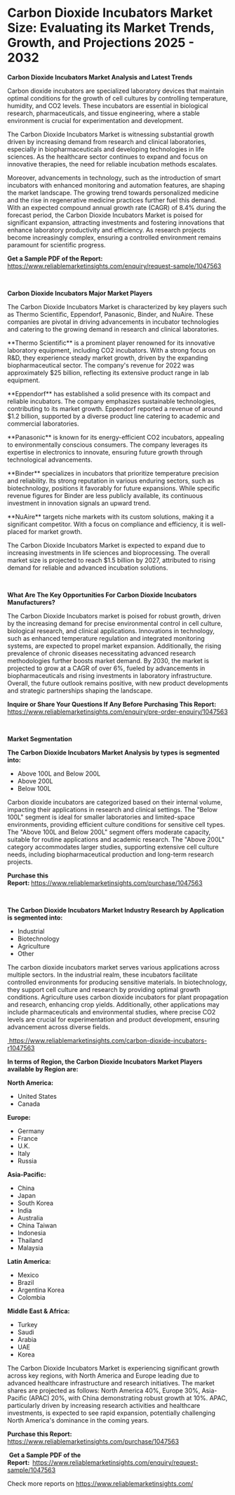 <p><h1>Carbon Dioxide Incubators Market Size: Evaluating its Market Trends, Growth, and Projections 2025 - 2032</h1></p><p><strong>Carbon Dioxide Incubators Market Analysis and Latest Trends</strong></p>
<p><p>Carbon dioxide incubators are specialized laboratory devices that maintain optimal conditions for the growth of cell cultures by controlling temperature, humidity, and CO2 levels. These incubators are essential in biological research, pharmaceuticals, and tissue engineering, where a stable environment is crucial for experimentation and development.</p><p>The Carbon Dioxide Incubators Market is witnessing substantial growth driven by increasing demand from research and clinical laboratories, especially in biopharmaceuticals and developing technologies in life sciences. As the healthcare sector continues to expand and focus on innovative therapies, the need for reliable incubation methods escalates. </p><p>Moreover, advancements in technology, such as the introduction of smart incubators with enhanced monitoring and automation features, are shaping the market landscape. The growing trend towards personalized medicine and the rise in regenerative medicine practices further fuel this demand. With an expected compound annual growth rate (CAGR) of 8.4% during the forecast period, the Carbon Dioxide Incubators Market is poised for significant expansion, attracting investments and fostering innovations that enhance laboratory productivity and efficiency. As research projects become increasingly complex, ensuring a controlled environment remains paramount for scientific progress.</p></p>
<p><strong>Get a Sample PDF of the Report:&nbsp;</strong> <a href="https://www.reliablemarketinsights.com/enquiry/request-sample/1047563?utm_campaign=2133&utm_medium=2&utm_source=Github&utm_content=ia&utm_term=20022025&utm_id=carbon-dioxide-incubators">https://www.reliablemarketinsights.com/enquiry/request-sample/1047563</a></p>
<p>&nbsp;</p>
<p><strong>Carbon Dioxide Incubators Major Market Players</strong></p>
<p><p>The Carbon Dioxide Incubators Market is characterized by key players such as Thermo Scientific, Eppendorf, Panasonic, Binder, and NuAire. These companies are pivotal in driving advancements in incubator technologies and catering to the growing demand in research and clinical laboratories.</p><p>**Thermo Scientific** is a prominent player renowned for its innovative laboratory equipment, including CO2 incubators. With a strong focus on R&D, they experience steady market growth, driven by the expanding biopharmaceutical sector. The company's revenue for 2022 was approximately $25 billion, reflecting its extensive product range in lab equipment.</p><p>**Eppendorf** has established a solid presence with its compact and reliable incubators. The company emphasizes sustainable technologies, contributing to its market growth. Eppendorf reported a revenue of around $1.2 billion, supported by a diverse product line catering to academic and commercial laboratories.</p><p>**Panasonic** is known for its energy-efficient CO2 incubators, appealing to environmentally conscious consumers. The company leverages its expertise in electronics to innovate, ensuring future growth through technological advancements.</p><p>**Binder** specializes in incubators that prioritize temperature precision and reliability. Its strong reputation in various enduring sectors, such as biotechnology, positions it favorably for future expansions. While specific revenue figures for Binder are less publicly available, its continuous investment in innovation signals an upward trend.</p><p>**NuAire** targets niche markets with its custom solutions, making it a significant competitor. With a focus on compliance and efficiency, it is well-placed for market growth.</p><p>The Carbon Dioxide Incubators Market is expected to expand due to increasing investments in life sciences and bioprocessing. The overall market size is projected to reach $1.5 billion by 2027, attributed to rising demand for reliable and advanced incubation solutions.</p></p>
<p>&nbsp;</p>
<p><strong>What Are The Key Opportunities For Carbon Dioxide Incubators Manufacturers?</strong></p>
<p><p>The Carbon Dioxide Incubators market is poised for robust growth, driven by the increasing demand for precise environmental control in cell culture, biological research, and clinical applications. Innovations in technology, such as enhanced temperature regulation and integrated monitoring systems, are expected to propel market expansion. Additionally, the rising prevalence of chronic diseases necessitating advanced research methodologies further boosts market demand. By 2030, the market is projected to grow at a CAGR of over 6%, fueled by advancements in biopharmaceuticals and rising investments in laboratory infrastructure. Overall, the future outlook remains positive, with new product developments and strategic partnerships shaping the landscape.</p></p>
<p><strong>Inquire or Share Your Questions If Any Before Purchasing This Report:</strong> <a href="https://www.reliablemarketinsights.com/enquiry/pre-order-enquiry/1047563?utm_campaign=2133&utm_medium=2&utm_source=Github&utm_content=ia&utm_term=20022025&utm_id=carbon-dioxide-incubators">https://www.reliablemarketinsights.com/enquiry/pre-order-enquiry/1047563</a></p>
<p>&nbsp;</p>
<p><strong>Market Segmentation</strong></p>
<p><strong>The Carbon Dioxide Incubators Market Analysis by types is segmented into:</strong></p>
<p><ul><li>Above 100L and Below 200L</li><li>Above 200L</li><li>Below 100L</li></ul></p>
<p><p>Carbon dioxide incubators are categorized based on their internal volume, impacting their applications in research and clinical settings. The "Below 100L" segment is ideal for smaller laboratories and limited-space environments, providing efficient culture conditions for sensitive cell types. The "Above 100L and Below 200L" segment offers moderate capacity, suitable for routine applications and academic research. The "Above 200L" category accommodates larger studies, supporting extensive cell culture needs, including biopharmaceutical production and long-term research projects.</p></p>
<p><strong>Purchase this Report:&nbsp;</strong><a href="https://www.reliablemarketinsights.com/purchase/1047563?utm_campaign=2133&utm_medium=2&utm_source=Github&utm_content=ia&utm_term=20022025&utm_id=carbon-dioxide-incubators">https://www.reliablemarketinsights.com/purchase/1047563</a></p>
<p>&nbsp;</p>
<p><strong>The Carbon Dioxide Incubators Market Industry Research by Application is segmented into:</strong></p>
<p><ul><li>Industrial</li><li>Biotechnology</li><li>Agriculture</li><li>Other</li></ul></p>
<p><p>The carbon dioxide incubators market serves various applications across multiple sectors. In the industrial realm, these incubators facilitate controlled environments for producing sensitive materials. In biotechnology, they support cell culture and research by providing optimal growth conditions. Agriculture uses carbon dioxide incubators for plant propagation and research, enhancing crop yields. Additionally, other applications may include pharmaceuticals and environmental studies, where precise CO2 levels are crucial for experimentation and product development, ensuring advancement across diverse fields.</p></p>
<p><a href="https://www.reliablemarketinsights.com/carbon-dioxide-incubators-r1047563?utm_campaign=2133&utm_medium=2&utm_source=Github&utm_content=ia&utm_term=20022025&utm_id=carbon-dioxide-incubators">&nbsp;https://www.reliablemarketinsights.com/carbon-dioxide-incubators-r1047563</a></p>
<p><strong>In terms of Region, the Carbon Dioxide Incubators Market Players available by Region are:</strong></p>
<p>
    <p> <strong> North America: </strong>
        <ul>
            <li>United States</li>
            <li>Canada</li>
        </ul>
        </p> 
    <p> <strong> Europe: </strong>
        <ul>
            <li>Germany</li>
            <li>France</li>
            <li>U.K.</li>
            <li>Italy</li>
            <li>Russia</li>
        </ul>
        </p> 
    <p> <strong> Asia-Pacific: </strong>
        <ul>
            <li>China</li>
            <li>Japan</li>
            <li>South Korea</li>
            <li>India</li>
            <li>Australia</li>
            <li>China Taiwan</li>
            <li>Indonesia</li>
            <li>Thailand</li>
            <li>Malaysia</li>
        </ul>
        </p> 
    <p> <strong> Latin America: </strong>
        <ul>
            <li>Mexico</li>
            <li>Brazil</li>
            <li>Argentina Korea</li>
            <li>Colombia</li>
        </ul>
        </p> 
    <p> <strong> Middle East & Africa: </strong>
        <ul>
            <li>Turkey</li>
            <li>Saudi</li>
            <li>Arabia</li>
            <li>UAE</li>
            <li>Korea</li>
        </ul>
    </p>
    </p>
<p><p>The Carbon Dioxide Incubators Market is experiencing significant growth across key regions, with North America and Europe leading due to advanced healthcare infrastructure and research initiatives. The market shares are projected as follows: North America 40%, Europe 30%, Asia-Pacific (APAC) 20%, with China demonstrating robust growth at 10%. APAC, particularly driven by increasing research activities and healthcare investments, is expected to see rapid expansion, potentially challenging North America's dominance in the coming years.</p></p>
<p><strong>Purchase this Report: </strong><a href="https://www.reliablemarketinsights.com/purchase/1047563?utm_campaign=2133&utm_medium=2&utm_source=Github&utm_content=ia&utm_term=20022025&utm_id=carbon-dioxide-incubators">https://www.reliablemarketinsights.com/purchase/1047563</a></p>
<p>&nbsp;<strong>Get a Sample PDF of the Report:&nbsp;&nbsp;</strong><a href="https://www.reliablemarketinsights.com/enquiry/request-sample/1047563?utm_campaign=2133&utm_medium=2&utm_source=Github&utm_content=ia&utm_term=20022025&utm_id=carbon-dioxide-incubators">https://www.reliablemarketinsights.com/enquiry/request-sample/1047563</a></p>
<p><strong></strong></p>
<p>Check more reports on <a href="https://www.reliablemarketinsights.com/?utm_campaign=2133&utm_medium=2&utm_source=Github&utm_content=ia&utm_term=20022025&utm_id=carbon-dioxide-incubators">https://www.reliablemarketinsights.com/</a></p>
